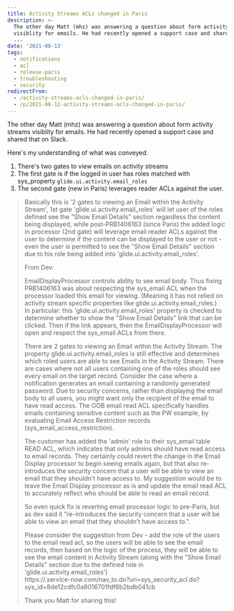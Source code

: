 ```yaml
---
title: Activity Streams ACLs changed in Paris
description: >-
  The other day Matt (mhz) was answering a question about form activity streams
  visiblity for emails. He had recently opened a support case and shared that on
  ...
date: '2021-08-13'
tags:
  - notifications
  - acl
  - release-paris
  - troubleshooting
  - security
redirectFrom:
  - /activity-streams-acls-changed-in-paris/
  - /p/2021-08-12-activity-streams-acls-changed-in-paris/
---
```


The other day Matt (mhz) was answering a question about form activity streams visiblity for emails. He had recently opened a support case and shared that on Slack.

Here's my understanding of what was conveyed.

1. There's two gates to view emails on activity streams
2. The first gate is if the logged in user has roles matched with sys_property `glide.ui.activity.email_roles`
3. The second gate (new in Paris) leverages reader ACLs against the user.

> Basically this is '2 gates to viewing an Email within the Activity Stream', 1st gate 'glide.ui.activity.email_roles' will let user of the roles defined see the "Show Email Details" section regardless the content being displayed, while post-PRB1406163 (since Paris) the added logic in processor (2nd gate) will leverage email reader ACLs against the user to determine if the content can be displayed to the user or not - even the user is permitted to see the "Show Email Details" section due to his role being added into 'glide.ui.activity.email_roles'.
>
> From Dev:
>
> EmailDisplayProcessor controls ability to see email body. Thus fixing PRB1406163 was about respecting the sys_email ACL when the processor loaded this email for viewing. (Meaning it has not relied on activity stream specific properties like glide.ui.activity.email_roles.)\
> In particular: this 'glide.ui.activity.email_roles' property is checked to determine whether to show the "Show Email Details" link that can be clicked. Then if the link appears, then the EmailDisplayProcessor will open and respect the sys_email ACLs from there.
>
> There are 2 gates to viewing an Email within the Activity Stream. The property glide.ui.activity.email_roles is still effective and determines which roled users are able to see Emails in the Activity Stream. There are cases where not all users containing one of the roles should see every email on the target record. Consider the case where a notification generates an email containing a randomly generated password. Due to security concerns, rather than displaying the email body to all users, you might want only the recipient of the email to have read access. The OOB email read ACL specifically handles emails containing sensitive content such as the PW example, by evaluating Email Access Restriction records (sys_email_access_restriction).
>
> The customer has added the 'admin' role to their sys_email table READ ACL, which indicates that only admins should have read access to email records. They certainly could revert the change in the Email Display processor to begin seeing emails again, but that also re-introduces the security concern that a user will be able to view an email that they shouldn't have access to. My suggestion would be to leave the Email Display processor as is and update the email read ACL to accurately reflect who should be able to read an email record.
>
> So even quick fix is reverting email processor logic to pre-Paris, but as dev said it "re-introduces the security concern that a user will be able to view an email that they shouldn't have access to.".
>
> Please consider the suggestion from Dev - add the role of the users to the email read acl, so the users will be able to see the email records, then based on the logic of the process, they will be able to see the email content in Activity Stream (along with the "Show Email Details" section due to the defined role in 'glide.ui.activity.email_roles')\
> https://.service-now.com/nav_to.do?uri=sys_security_acl.do?sys_id=8de12cdfc0a8016701fdf6b2bdb041cb
>
> Thank you Matt for sharing this!
